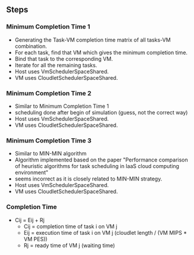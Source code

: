 ## Steps

###  Minimum Completion Time 1
  *   Generating the Task-VM completion time matrix of all tasks-VM combination.
  *   For each task, find that VM which gives the minimum completion time.
  *   Bind that task to the corresponding VM.
  *   Iterate for all the remaining tasks.
  *   Host uses VmSchedulerSpaceShared.
  *   VM uses CloudletSchedulerSpaceShared.

### Minimum Completion Time 2
  * Similar to Minimum Completion Time 1
  * scheduling done after begin of simulation (guess, not the correct way)
  * Host uses VmSchedulerSpaceShared.
  * VM uses CloudletSchedulerSpaceShared.

### Minimum Completion Time 3
  * Similar to MIN-MIN algorithm
  * Algorithm implemented based on the paper "Performance comparison of heuristic algorithms for task scheduling in IaaS cloud computing environment"
  * seems incorrect as it is closely related to MIN-MIN strategy. 
  * Host uses VmSchedulerSpaceShared.
  * VM uses CloudletSchedulerSpaceShared.

### Completion Time
  * Cij = Eij + Rj
    * Cij = completion time of task i on VM j 
    * Eij = execution time of task i on VM j (cloudlet length / (VM MIPS * VM PES))
    * Rj = ready time of VM j (waiting time)
